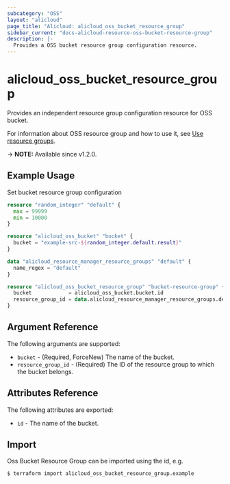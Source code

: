 ```yaml
---
subcategory: "OSS"
layout: "alicloud"
page_title: "Alicloud: alicloud_oss_bucket_resource_group"
sidebar_current: "docs-alicloud-resource-oss-bucket-resource-group"
description: |-
  Provides a OSS bucket resource group configuration resource.
---
```


# alicloud\_oss\_bucket\_resource\_group

Provides an independent resource group configuration resource for OSS bucket.

For information about OSS resource group and how to use it, see [Use resource groups](https://www.alibabacloud.com/help/oss/user-guide/configure-a-resource-group).

-> **NOTE:** Available since v1.2.0.

## Example Usage

Set bucket resource group configuration

```terraform
resource "random_integer" "default" {
  max = 99999
  min = 10000
}

resource "alicloud_oss_bucket" "bucket" {
  bucket = "example-src-${random_integer.default.result}"
}

data "alicloud_resource_manager_resource_groups" "default" {
  name_regex = "default"
}

resource "alicloud_oss_bucket_resource_group" "bucket-resource-group" {
  bucket            = alicloud_oss_bucket.bucket.id
  resource_group_id = data.alicloud_resource_manager_resource_groups.default.groups.0.id
}
```

## Argument Reference

The following arguments are supported:

* `bucket` - (Required, ForceNew) The name of the bucket.
* `resource_group_id` - (Required) The ID of the resource group to which the bucket belongs.


## Attributes Reference

The following attributes are exported:

* `id` - The name of the bucket.

## Import

Oss Bucket Resource Group can be imported using the id, e.g.

```shell
$ terraform import alicloud_oss_bucket_resource_group.example
```

